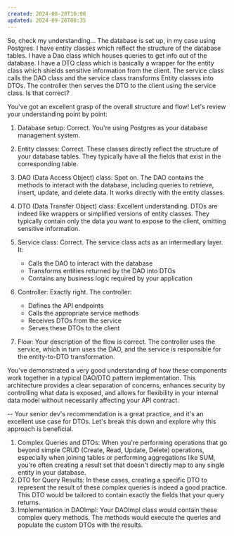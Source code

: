 ```yaml
---
created: 2024-08-28T10:08
updated: 2024-09-26T08:35
---
```

  
So, check my understanding... The database is set up, in my case using Postgres. I have entity classes which reflect the structure of the database tables. I have a Dao class which houses queries to get info out of the database. I have a DTO class which is basically a wrapper for the entity class which shields sensitive information from the client. The service class calls the DAO class and the service class transforms Entity classes into DTOs. The controller then serves the DTO to the client using the service class. Is that correct?

You've got an excellent grasp of the overall structure and flow! Let's review your understanding point by point:

1. Database setup: Correct. You're using Postgres as your database management system.

2. Entity classes: Correct. These classes directly reflect the structure of your database tables. They typically have all the fields that exist in the corresponding table.

3. DAO (Data Access Object) class: Spot on. The DAO contains the methods to interact with the database, including queries to retrieve, insert, update, and delete data. It works directly with the entity classes.

4. DTO (Data Transfer Object) class: Excellent understanding. DTOs are indeed like wrappers or simplified versions of entity classes. They typically contain only the data you want to expose to the client, omitting sensitive information.

5. Service class: Correct. The service class acts as an intermediary layer. It:
   - Calls the DAO to interact with the database
   - Transforms entities returned by the DAO into DTOs
   - Contains any business logic required by your application

6. Controller: Exactly right. The controller:
   - Defines the API endpoints
   - Calls the appropriate service methods
   - Receives DTOs from the service
   - Serves these DTOs to the client

7. Flow: Your description of the flow is correct. The controller uses the service, which in turn uses the DAO, and the service is responsible for the entity-to-DTO transformation.

You've demonstrated a very good understanding of how these components work together in a typical DAO/DTO pattern implementation. This architecture provides a clear separation of concerns, enhances security by controlling what data is exposed, and allows for flexibility in your internal data model without necessarily affecting your API contract.


--
Your senior dev's recommendation is a great practice, and it's an excellent use case for DTOs. Let's break this down and explore why this approach is beneficial.

1. Complex Queries and DTOs: When you're performing operations that go beyond simple CRUD (Create, Read, Update, Delete) operations, especially when joining tables or performing aggregations like SUM, you're often creating a result set that doesn't directly map to any single entity in your database.
2. DTO for Query Results: In these cases, creating a specific DTO to represent the result of these complex queries is indeed a good practice. This DTO would be tailored to contain exactly the fields that your query returns.
3. Implementation in DAOImpl: Your DAOImpl class would contain these complex query methods. The methods would execute the queries and populate the custom DTOs with the results.
